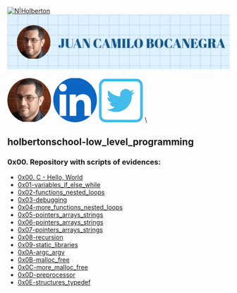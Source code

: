 [![N|Holberton](https://www.holbertonschool.com/holberton-logo.png)](https://www.holbertonschool.com/co/en)
[![N|logo](https://raw.githubusercontent.com/jbocane6/logos/main/milogo.png)](#)
\
\
[![N|foto](https://raw.githubusercontent.com/jbocane6/logos/main/foto.png)](https://github.com/jbocane6)
[![N|Linkedin](https://raw.githubusercontent.com/jbocane6/logos/main/linkedin.png)](https://www.linkedin.com/in/juan-camilo-bocanegra-osorio-18b1821a6/)
[![N|Twitter](https://raw.githubusercontent.com/jbocane6/logos/main/twitter.png)](https://twitter.com/Juanoso07555284)
\

## holbertonschool-low_level_programming

### 0x00. Repository with scripts of evidences:

- [0x00. C - Hello, World](https://github.com/jbocane6/holbertonschool-low_level_programming/tree/master/0x00-hello_world)
- [0x01-variables_if_else_while](https://github.com/jbocane6/holbertonschool-low_level_programming/tree/master/0x01-variables_if_else_while)
- [0x02-functions_nested_loops](https://github.com/jbocane6/holbertonschool-low_level_programming/tree/master/0x02-functions_nested_loops)
- [0x03-debugging](https://github.com/jbocane6/holbertonschool-low_level_programming/tree/master/0x03-debugging)
- [0x04-more_functions_nested_loops](https://github.com/jbocane6/holbertonschool-low_level_programming/tree/master/0x04-more_functions_nested_loops)
- [0x05-pointers_arrays_strings](https://github.com/jbocane6/holbertonschool-low_level_programming/tree/master/0x05-pointers_arrays_strings)
- [0x06-pointers_arrays_strings](https://github.com/jbocane6/holbertonschool-low_level_programming/tree/master/0x06-pointers_arrays_strings)
- [0x07-pointers_arrays_strings](https://github.com/jbocane6/holbertonschool-low_level_programming/tree/master/0x07-pointers_arrays_strings)
- [0x08-recursion](https://github.com/jbocane6/holbertonschool-low_level_programming/tree/master/0x08-recursion)
- [0x09-static_libraries](https://github.com/jbocane6/holbertonschool-low_level_programming/tree/master/0x09-static_libraries)
- [0x0A-argc_argv](https://github.com/jbocane6/holbertonschool-low_level_programming/tree/master/0x0A-argc_argv)
- [0x0B-malloc_free](https://github.com/jbocane6/holbertonschool-low_level_programming/tree/master/0x0B-malloc_free)
- [0x0C-more_malloc_free](https://github.com/jbocane6/holbertonschool-low_level_programming/tree/master/0x0C-more_malloc_free)
- [0x0D-preprocessor](https://github.com/jbocane6/holbertonschool-low_level_programming/tree/master/0x0D-preprocessor)
- [0x0E-structures_typedef](https://github.com/jbocane6/holbertonschool-low_level_programming/tree/master/0x0E-structures_typedef)